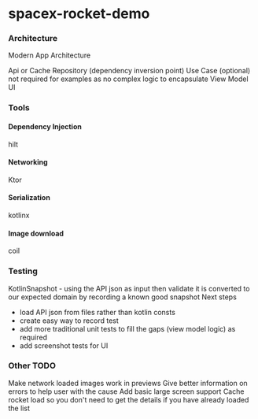 # spacex-rocket-demo


### Architecture
Modern App Architecture

Api or Cache
Repository (dependency inversion point)
Use Case (optional) not required for examples as no complex logic to encapsulate
View Model
UI

### Tools
#### Dependency Injection
hilt
#### Networking
Ktor
#### Serialization
kotlinx
#### Image download
coil

### Testing
KotlinSnapshot - using the API json as input then validate it is converted to our expected domain by recording a known good snapshot
Next steps
- load API json from files rather than kotlin consts
- create easy way to record test
- add more traditional unit tests to fill the gaps (view model logic) as required
- add screenshot tests for UI

### Other TODO
Make network loaded images work in previews
Give better information on errors to help user with the cause
Add basic large screen support
Cache rocket load so you don't need to get the details if you have already loaded the list